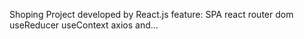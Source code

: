 Shoping Project
 developed by React.js 
 feature:
 SPA
 react router dom
 useReducer
 useContext
 axios
 and...
